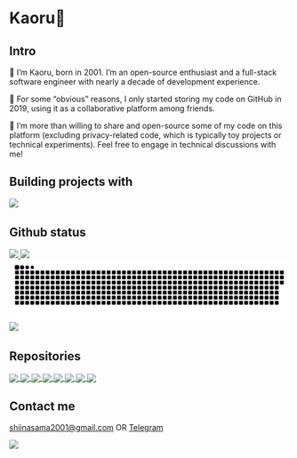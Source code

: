# Kaoru🤞

## Intro

👋 I’m Kaoru, born in 2001. I’m an open-source enthusiast and a full-stack software engineer with nearly a decade of development experience.

🌟 For some “obvious” reasons, I only started storing my code on GitHub in 2019, using it as a collaborative platform among friends.

🚀 I’m more than willing to share and open-source some of my code on this platform (excluding privacy-related code, which is typically toy projects or technical experiments). Feel free to engage in technical discussions with me!

## Building projects with

<img
  src="https://skillicons.dev/icons?theme=dark&perline=12&i=cpp,ts,react,vue,cs,rust,py,cmake,java,vue,electron,qt,docker,nodejs,linux,windows,clion,vscode,visualstudio,github,mysql,sqlite"
/>

## Github status

<a href="">
    <img height=160px
         src="https://github-readme-stats.vercel.app/api?username=SHIINASAMA&count_private=true&show_icons=true&theme=vue" />
</a>
<a href="">
    <img height=160px
         src="https://github-readme-stats.vercel.app/api/top-langs/?username=SHIINASAMA&hide=cmake,v&layout=compact" />
</a>

<picture>
  <source media="(prefers-color-scheme: dark)" srcset="https://raw.githubusercontent.com/shiinasama/shiinasama/output/github-snake-dark.svg" />
  <source media="(prefers-color-scheme: light)" srcset="https://raw.githubusercontent.com/shiinasama/shiinasama/output/github-snake.svg" />
  <img alt="github-snake" src="https://raw.githubusercontent.com/shiinasama/shiinasama/output/github-snake.svg" />
</picture>

<img src="https://github-profile-trophy.vercel.app/?username=SHIINASAMA&no-frame=true&column=6&margin-w=15&margin-h=15">

## Repositories

<a href="https://github.com/libsese/sese">
  <img align="center" src="https://github-readme-stats.vercel.app/api/pin/?username=libsese&repo=sese"/>
</a>

<a href="https://github.com/libsese/vcpkg-registry">
  <img align="center" src="https://github-readme-stats.vercel.app/api/pin/?username=libsese&repo=vcpkg-registry"/>
</a>

<a href="https://github.com/libsese/jvm">
  <img align="center" src="https://github-readme-stats.vercel.app/api/pin/?username=libsese&repo=jvm"/>
</a>

<a href="https://github.com/libsese/sese-db-gui">
  <img align="center" src="https://github-readme-stats.vercel.app/api/pin/?username=libsese&repo=sese-db-gui"/>
</a>

<a href="https://github.com/xmake-io/xmake">
  <img align="center" src="https://github-readme-stats.vercel.app/api/pin/?username=xmake-io&repo=xmake&show_owner=true"/>
</a>

<a href="https://github.com/SHIINASAMA/IOCP">
  <img align="center" src="https://github-readme-stats.vercel.app/api/pin/?username=SHIINASAMA&repo=IOCP"/>
</a>

<a href="https://github.com/hggq/paozhu">
  <img align="center" src="https://github-readme-stats.vercel.app/api/pin/?username=hggq&repo=paozhu&show_owner=true"/>
</a>

<a href="https://github.com/jnferguson/hpack-rfc7541">
  <img align="center" src="https://github-readme-stats.vercel.app/api/pin/?username=jnferguson&repo=hpack-rfc7541&show_owner=true"/>
</a>

## Contact me

<a href="shiinasama2001@gmail.com"> shiinasama2001@gmail.com </a> OR <a href="https://t.me/shiinasama">Telegram</a>

<img src="https://api.moedog.org/count/@shiinasama.readme"/>
